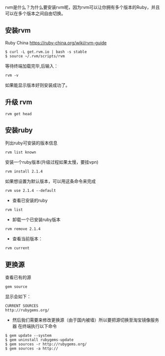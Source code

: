 rvm是什么？为什么要安装rvm呢，因为rvm可以让你拥有多个版本的Ruby，并且可以在多个版本之间自由切换。

## 安装rvm
 
Ruby China
https://ruby-china.org/wiki/rvm-guide

```
$ curl -L get.rvm.io | bash -s stable
$ source ~/.rvm/scripts/rvm
```

等待终端加载完毕,后输入：

```
rvm -v
```
如果能显示版本好则安装成功了。

## 升级 rvm

`rvm get head`

## 安装ruby

列出ruby可安装的版本信息

```
rvm list known
```

安装一个ruby版本(升级过程如果太慢，要挂vpn)

```
rvm install 2.1.4
```

如果想设置为默认版本，可以用这条命令来完成

```
rvm use 2.1.4 --default
```

* 查看已安装的ruby

```
rvm list
```

* 卸载一个已安装ruby版本

```
rvm remove 2.1.4
```
* 查看当前版本：

```
rvm current
```

## 更换源

查看已有的源

```
gem source
```

显示会如下：

```
CURRENT SOURCES
http://rubygems.org/
```

* 然后我们需要来修改更换源（由于国内被墙）所以要把源切换至淘宝镜像服务器 在终端执行以下命令

```
$ gem update --system
$ gem uninstall rubygems-update
$ gem sources -r http://rubygems.org/
$ gem sources -a http://
```
